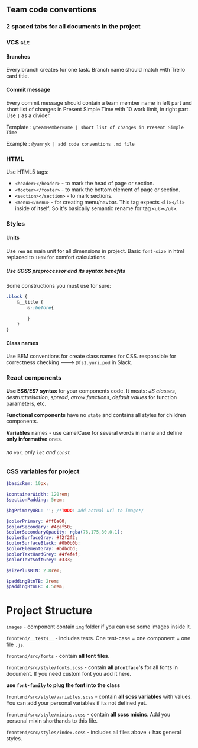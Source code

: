 ## Team code conventions

### 2 spaced tabs for all documents in the project

### VCS `Git`
#### Branches
Every branch creates for one task. Branch name should match with Trello card title.

#### Commit message
Every commit message should contain a team member name in left part and short list of changes in Present Simple Time with 10 work limit, in right part. Use `|` as a divider.

Template :  `@teamMemberName | short list of changes in Present Simple Time`

Example : `@yamnyk | add code conventions .md file`

### HTML
Use HTML5 tags:
 * `<header></header>` - to mark the head of page or section.
 * `<footer></footer>` - to mark the bottom element of page or section.
 * `<section></section>` - to mark sections.
 * `<menu></menu>` - for creating menu/navbar. This tag expects `<li></li>` inside of itself. So it's basically semantic rename for tag `<ul></ul>`. 

### Styles
#### Units
Use **`rem`** as main unit for all dimensions in project. Basic `font-size` in html replaced to `10px` for comfort calculations.
##### Use SCSS preprocessor and its syntax benefits
Some constructions you must use for sure:
```scss
.block {
    &__title {
        &::before{
        
        }
    }
}
```



#### Class names
Use BEM conventions for create class names for CSS. responsible for correctness checking ---> `@fs1.yuri.pod` in Slack.

### React components
**Use ES6/ES7 syntax** for your components code. It meats: *JS classes*, *destructurisation*, *spread*, *arrow functions*, *default values* for function parameters, etc.

**Functional components** have no `state` and contains all styles for children components.

**Variables** names - use camelCase for several words in name and define **only informative** ones.

###### no `var`, only `let` and `const`

### CSS variables for project
```scss
$basicRem: 10px;

$containerWidth: 120rem;
$sectionPadding: 5rem;

$bgPrimaryURL: ''; /*TODO: add actual url to image*/

$colorPrimary: #ff6a00;
$colorSecondary: #4caf50;
$colorSecondaryOpacity: rgba(76,175,80,0.1);
$colorSurfaceGray: #f2f2f2;
$colorSurfaceBlack: #0b0b0b;
$colorElementGray: #bdbdbd;
$colorTextHardGrey: #4f4f4f;
$colorTextSoftGrey: #333;

$sizePlusBTN: 2.8rem;

$paddingBtnTB: 2rem;
$paddingBtnLR: 4.5rem;
```

# Project Structure
`images` - component contain `img` folder if you can use some images inside it.

`frontend/__tests__` - includes tests. One test-case = one component = one file `.js`.

`frontend/src/fonts` - contain **all font files**.

`frontend/src/style/fonts.scss` - contain **all `@fontface`'s** for all fonts in document. If you need custom font you add it here.

**use `font-family` to plug the font into the class**

`frontend/src/style/variables.scss` - contain **all scss variables** with values. You can add your personal variables if its not defined yet.

`frontend/src/style/mixins.scss` - contain **all scss mixins**. Add you personal mixin shorthands to this file.

`frontend/src/styles/index.scss` - includes all files above + has general styles.